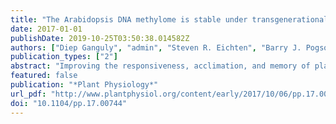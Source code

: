```yaml
---
title: "The Arabidopsis DNA methylome is stable under transgenerational drought stress"
date: 2017-01-01
publishDate: 2019-10-25T03:50:38.014582Z
authors: ["Diep Ganguly", "admin", "Steven R. Eichten", "Barry J. Pogson"]
publication_types: ["2"]
abstract: "Improving the responsiveness, acclimation, and memory of plants to abiotic stress holds substantive potential for improving agriculture. An unresolved question is the involvement of chromatin marks in the memory of agriculturally-relevant stresses. Such potential has spurred numerous investigations yielding both promising and conflicting results. Consequently, it remains unclear to what extent robust stress-induced DNA methylation variation can underpin stress memory. Using a slow onset water deprivation treatment in Arabidopsis we investigated the malleability of the DNA methylome to drought stress within a generation and under repeated drought stress over five successive generations. Whilst drought-associated epi-alleles in the methylome were detected within a generation they did not correlate with drought responsive gene expression. Six traits were analysed for transgenerational stress memory and the descendants of drought stressed lineages showed one case of memory in the form of increased seed dormancy, and that persisted one generation removed from stress. With respect to transgenerational drought stress there were negligible conserved DMRs in drought-exposed lineages compared to unstressed lineages. Instead, the majority of observed variation was tied to stochastic or pre-existing differences in the epigenome occurring at repetitive regions of the Arabidopsis genome. Furthermore, experience of repeated drought stress was not observed to influence transgenerational epi-allele accumulation. Our findings demonstrate that while transgenerational memory is observed in one of six traits examined they are not associated with causative changes in the DNA methylome, which appears relatively impervious to drought stress."
featured: false
publication: "*Plant Physiology*"
url_pdf: "http://www.plantphysiol.org/content/early/2017/10/06/pp.17.00744"
doi: "10.1104/pp.17.00744"
---
```

